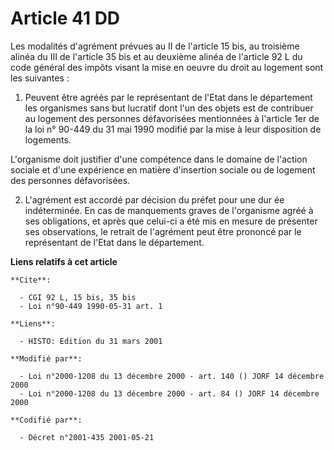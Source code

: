 # Article 41 DD

Les modalités d'agrément prévues au II de l'article 15 bis, au troisième alinéa du III de l'article 35 bis et au deuxième
alinéa de l'article 92 L du code général des impôts visant la mise en oeuvre du droit au logement sont les suivantes :

1. Peuvent être agréés par le représentant de l'Etat dans le département les organismes sans but lucratif dont l'un des
objets est de contribuer au logement des personnes défavorisées mentionnées à l'article 1er de la loi n° 90-449 du 31 mai
1990 modifié par la mise à leur disposition de logements.

L'organisme doit justifier d'une compétence dans le domaine de l'action sociale et d'une expérience en matière d'insertion
sociale ou de logement des personnes défavorisées.

2. L'agrément est accordé par décision du préfet pour une dur ée indéterminée. En cas de manquements graves de l'organisme
agréé à ses obligations, et après que celui-ci a été mis en mesure de présenter ses observations, le retrait de l'agrément
peut être prononcé par le représentant de l'Etat dans le département.

**Liens relatifs à cet article**

	**Cite**:

	  - CGI 92 L, 15 bis, 35 bis
	  - Loi n°90-449 1990-05-31 art. 1

	**Liens**:

	  - HISTO: Edition du 31 mars 2001

	**Modifié par**:

	  - Loi n°2000-1208 du 13 décembre 2000 - art. 140 () JORF 14 décembre 2000
	  - Loi n°2000-1208 du 13 décembre 2000 - art. 84 () JORF 14 décembre 2000

	**Codifié par**:

	  - Décret n°2001-435 2001-05-21
